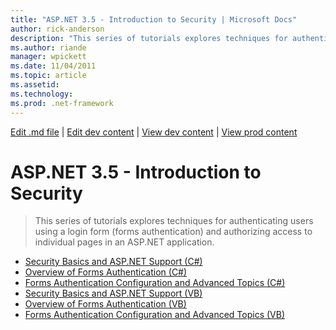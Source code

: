 ```yaml
---
title: "ASP.NET 3.5 - Introduction to Security | Microsoft Docs"
author: rick-anderson
description: "This series of tutorials explores techniques for authenticating users using a login form (forms authentication) and authorizing access to individual pages in..."
ms.author: riande
manager: wpickett
ms.date: 11/04/2011
ms.topic: article
ms.assetid: 
ms.technology: 
ms.prod: .net-framework
---
```

[Edit .md file](C:\Projects\msc\dev\Msc.Www\Web.ASP\App_Data\github\web-forms\overview\older-versions-security\index.md) | [Edit dev content](http://www.aspdev.net/umbraco#/content/content/edit/35550) | [View dev content](http://docs.aspdev.net/tutorials/web-forms/overview/older-versions-security/introduction/index.html) | [View prod content](http://www.asp.net/web-forms/overview/older-versions-security/introduction)

ASP.NET 3.5 - Introduction to Security
====================
> This series of tutorials explores techniques for authenticating users using a login form (forms authentication) and authorizing access to individual pages in an ASP.NET application.


- [Security Basics and ASP.NET Support (C#)](security-basics-and-asp-net-support-cs.md)
- [Overview of Forms Authentication (C#)](an-overview-of-forms-authentication-cs.md)
- [Forms Authentication Configuration and Advanced Topics (C#)](forms-authentication-configuration-and-advanced-topics-cs.md)
- [Security Basics and ASP.NET Support (VB)](security-basics-and-asp-net-support-vb.md)
- [Overview of Forms Authentication (VB)](an-overview-of-forms-authentication-vb.md)
- [Forms Authentication Configuration and Advanced Topics (VB)](forms-authentication-configuration-and-advanced-topics-vb.md)